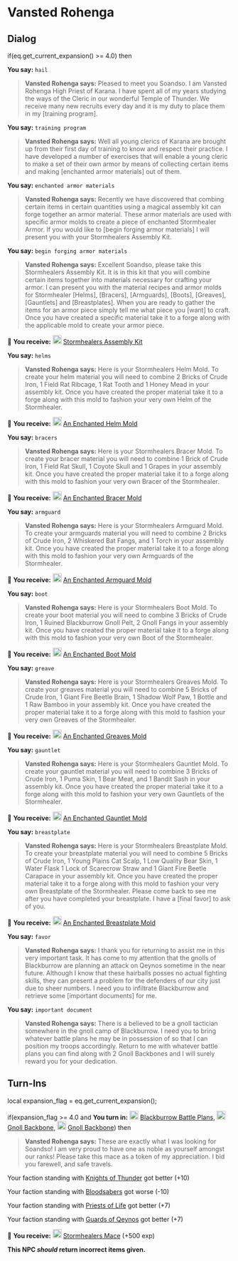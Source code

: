 # Vansted Rohenga


## Dialog

if(eq.get_current_expansion() >= 4.0) then


**You say:** `hail`




>**Vansted Rohenga says:** Pleased to meet you Soandso. I am Vansted Rohenga High Priest of Karana. I have spent all of my years studying the ways of the Cleric in our wonderful Temple of Thunder. We receive many new recruits every day and it is my duty to place them in my [training program].


**You say:** `training program`




>**Vansted Rohenga says:** Well all young clerics of Karana are brought up from their first day of training to know and respect their practice. I have developed a number of exercises that will enable a young cleric to make a set of their own armor by means of collecting certain items and making [enchanted armor materials] out of them.


**You say:** `enchanted armor materials`




>**Vansted Rohenga says:** Recently we have discovered that combing certain items in certain quantities using a magical assembly kit can forge together an armor material. These armor materials are used with specific armor molds to create a piece of enchanted Stormhealer Armor. If you would like to [begin forging armor materials] I will present you with your Stormhealers Assembly Kit.


**You say:** `begin forging armor materials`




>**Vansted Rohenga says:** Excellent Soandso, please take this Stormhealers Assembly Kit. It is in this kit that you will combine certain items together into materials necessary for crafting your armor. I can present you with the material recipes and armor molds for Stormhealer [Helms], [Bracers], [Armguards], [Boots], [Greaves], [Gauntlets] and [Breastplates]. When you are ready to gather the items for an armor piece simply tell me what piece you [want] to craft. Once you have created a specific material take it to a forge along with the applicable mold to create your armor piece.



 &#127873; **You receive:**  <img style="background:url(/static/icons/blank_slot.gif);width:20px;height:20px;" src="/static/icons/item_836.png" alt="" /> <a
                                href="/item/17265" data-url="17265" class="tooltip-link link">Stormhealers Assembly Kit</a>


**You say:** `helms`




>**Vansted Rohenga says:** Here is your Stormhealers Helm Mold. To create your helm material you will need to combine 2 Bricks of Crude Iron, 1 Field Rat Ribcage, 1 Rat Tooth and 1 Honey Mead in your assembly kit. Once you have created the proper material take it to a forge along with this mold to fashion your very own Helm of the Stormhealer.



 &#127873; **You receive:**  <img style="background:url(/static/icons/blank_slot.gif);width:20px;height:20px;" src="/static/icons/item_1151.png" alt="" /> <a
                                href="/item/22610" data-url="22610" class="tooltip-link link">An Enchanted Helm Mold</a>


**You say:** `bracers`




>**Vansted Rohenga says:** Here is your Stormhealers Bracer Mold. To create your bracer material you will need to combine 1 Brick of Crude Iron, 1 Field Rat Skull, 1 Coyote Skull and 1 Grapes in your assembly kit. Once you have created the proper material take it to a forge along with this mold to fashion your very own Bracer of the Stormhealer.



 &#127873; **You receive:**  <img style="background:url(/static/icons/blank_slot.gif);width:20px;height:20px;" src="/static/icons/item_1151.png" alt="" /> <a
                                href="/item/22611" data-url="22611" class="tooltip-link link">An Enchanted Bracer Mold</a>


**You say:** `armguard`




>**Vansted Rohenga says:** Here is your Stormhealers Armguard Mold. To create your armguards material you will need to combine 2 Bricks of Crude Iron, 2 Whiskered Bat Fangs, and 1 Torch in your assembly kit. Once you have created the proper material take it to a forge along with this mold to fashion your very own Armguards of the Stormhealer.



 &#127873; **You receive:**  <img style="background:url(/static/icons/blank_slot.gif);width:20px;height:20px;" src="/static/icons/item_1151.png" alt="" /> <a
                                href="/item/22613" data-url="22613" class="tooltip-link link">An Enchanted Armguard Mold</a>


**You say:** `boot`




>**Vansted Rohenga says:** Here is your Stormhealers Boot Mold. To create your boot material you will need to combine 3 Bricks of Crude Iron, 1 Ruined Blackburrow Gnoll Pelt, 2 Gnoll Fangs in your assembly kit. Once you have created the proper material take it to a forge along with this mold to fashion your very own Boot of the Stormhealer.



 &#127873; **You receive:**  <img style="background:url(/static/icons/blank_slot.gif);width:20px;height:20px;" src="/static/icons/item_1151.png" alt="" /> <a
                                href="/item/22612" data-url="22612" class="tooltip-link link">An Enchanted Boot Mold</a>


**You say:** `greave`




>**Vansted Rohenga says:** Here is your Stormhealers Greaves Mold. To create your greaves material you will need to combine 5 Bricks of Crude Iron, 1 Giant Fire Beetle Brain, 1 Shadow Wolf Paw, 1 Bottle and 1 Raw Bamboo in your assembly kit. Once you have created the proper material take it to a forge along with this mold to fashion your very own Greaves of the Stormhealer.



 &#127873; **You receive:**  <img style="background:url(/static/icons/blank_slot.gif);width:20px;height:20px;" src="/static/icons/item_1151.png" alt="" /> <a
                                href="/item/22614" data-url="22614" class="tooltip-link link">An Enchanted Greaves Mold</a>


**You say:** `gauntlet`




>**Vansted Rohenga says:** Here is your Stormhealers Gauntlet Mold. To create your gauntlet material you will need to combine 3 Bricks of Crude Iron, 1 Puma Skin, 1 Bear Meat, and 1 Bandit Sash in your assembly kit. Once you have created the proper material take it to a forge along with this mold to fashion your very own Gauntlets of the Stormhealer.



 &#127873; **You receive:**  <img style="background:url(/static/icons/blank_slot.gif);width:20px;height:20px;" src="/static/icons/item_1151.png" alt="" /> <a
                                href="/item/22615" data-url="22615" class="tooltip-link link">An Enchanted Gauntlet Mold</a>


**You say:** `breastplate`




>**Vansted Rohenga says:** Here is your Stormhealers Breastplate Mold. To create your breastplate material you will need to combine 5 Bricks of Crude Iron, 1 Young Plains Cat Scalp, 1 Low Quality Bear Skin, 1 Water Flask 1 Lock of Scarecrow Straw and 1 Giant Fire Beetle Carapace in your assembly kit. Once you have created the proper material take it to a forge along with this mold to fashion your very own Breastplate of the Stormhealer. Please come back to see me after you have completed your breastplate. I have a [final favor] to ask of you.



 &#127873; **You receive:**  <img style="background:url(/static/icons/blank_slot.gif);width:20px;height:20px;" src="/static/icons/item_1151.png" alt="" /> <a
                                href="/item/22616" data-url="22616" class="tooltip-link link">An Enchanted Breastplate Mold</a>


**You say:** `favor`




>**Vansted Rohenga says:** I thank you for returning to assist me in this very important task. It has come to my attention that the gnolls of Blackburrow are planning an attack on Qeynos sometime in the near future. Although I know that these hairballs posses no actual fighting skills, they can present a problem for the defenders of our city just due to sheer numbers. I need you to infiltrate Blackburrow and retrieve some [important documents] for me.


**You say:** `important document`




>**Vansted Rohenga says:** There is a believed to be a gnoll tactician somewhere in the gnoll camp of Blackburrow. I need you to bring whatever battle plans he may be in possession of so that I can position my troops accordingly. Return to me with whatever battle plans you can find along with 2 Gnoll Backbones and I will surely reward you for your dedication.





## Turn-Ins




local expansion_flag = eq.get_current_expansion();

if(expansion_flag >= 4.0 and  **You turn in:** <img style="background:url(/static/icons/blank_slot.gif);width:20px;height:20px;" src="/static/icons/item_682.png" alt="" /> <a
                                href="/item/27416" data-url="27416" class="tooltip-link link">Blackburrow Battle Plans</a>, <img style="background:url(/static/icons/blank_slot.gif);width:20px;height:20px;" src="/static/icons/item_907.png" alt="" /> <a
                                href="/item/27405" data-url="27405" class="tooltip-link link">Gnoll Backbone</a>, <img style="background:url(/static/icons/blank_slot.gif);width:20px;height:20px;" src="/static/icons/item_907.png" alt="" /> <a
                                href="/item/27405" data-url="27405" class="tooltip-link link">Gnoll Backbone</a>) then


>**Vansted Rohenga says:** These are exactly what I was looking for Soandso! I am very proud to have one as noble as yourself amongst our ranks! Please take this mace as a token of my appreciation. I bid you farewell, and safe travels.





Your faction standing with [Knights of Thunder](/faction/280) got better (<span class='text-success'>+10</span>)


Your faction standing with [Bloodsabers](/faction/221) got worse (<span class='text-danger'>-10</span>)


Your faction standing with [Priests of Life](/faction/341) got better (<span class='text-success'>+7</span>)


Your faction standing with [Guards of Qeynos](/faction/262) got better (<span class='text-success'>+7</span>)


 &#127873; **You receive:**  <img style="background:url(/static/icons/blank_slot.gif);width:20px;height:20px;" src="/static/icons/item_578.png" alt="" /> <a
                                href="/item/27489" data-url="27489" class="tooltip-link link">Stormhealers Mace</a> (+500 exp)

 

**This NPC *should* return incorrect items given.**


